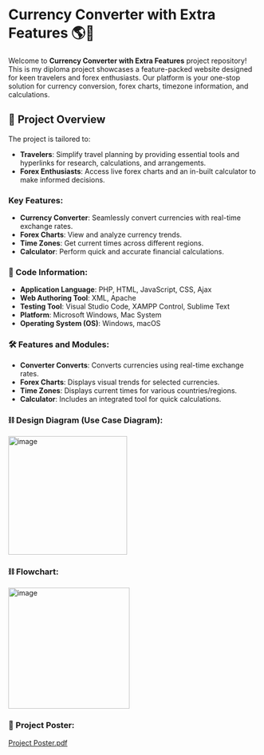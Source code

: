 # Currency Converter with Extra Features 🌎💱

Welcome to  **Currency Converter with Extra Features** project repository! This is my diploma project showcases a feature-packed website designed for keen travelers and forex enthusiasts. Our platform is your one-stop solution for currency conversion, forex charts, timezone information, and calculations.

## 🚀 Project Overview
The project is tailored to:
- **Travelers**: Simplify travel planning by providing essential tools and hyperlinks for research, calculations, and arrangements.
- **Forex Enthusiasts**: Access live forex charts and an in-built calculator to make informed decisions.

### Key Features:
- **Currency Converter**: Seamlessly convert currencies with real-time exchange rates.
- **Forex Charts**: View and analyze currency trends.
- **Time Zones**: Get current times across different regions.
- **Calculator**: Perform quick and accurate financial calculations.

### 🧰 Code Information:
- **Application Language**: PHP, HTML, JavaScript, CSS, Ajax
- **Web Authoring Tool**: XML, Apache
- **Testing Tool**: Visual Studio Code, XAMPP Control, Sublime Text
- **Platform**: Microsoft Windows, Mac System
- **Operating System (OS)**: Windows, macOS

### 🛠 Features and Modules:
- **Converter	Converts**: Converts currencies using real-time exchange rates.
- **Forex Charts**: Displays visual trends for selected currencies.
- **Time Zones**: Displays current times for various countries/regions.
- **Calculator**: Includes an integrated tool for quick calculations.

### ⛓️ Design Diagram (Use Case Diagram):
<img width="238" alt="image" src="https://github.com/user-attachments/assets/d98f8a27-cec7-40a8-8cce-c2756af8b02a" />

### ⛓️ Flowchart:
<img width="243" alt="image" src="https://github.com/user-attachments/assets/348b081a-b76e-42f5-a3ba-a771e65c8c7a" />

### 📄 Project Poster:
[Project Poster.pdf](https://github.com/user-attachments/files/18397890/Project.Poster.pdf)
